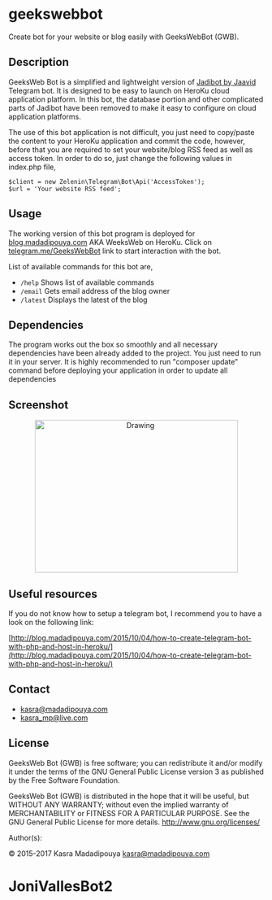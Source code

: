 # geekswebbot
Create bot for your website or blog easily with GeeksWebBot (GWB).

## Description
GeeksWeb Bot is a simplified and lightweight version of [Jadibot by Jaavid](https://github.com/jaavid/jadibot/) Telegram bot. It is designed to be easy to launch on HeroKu cloud application platform. In this bot, the database portion and other complicated parts of Jadibot have been removed to make it easy to configure on cloud application platforms.

The use of this bot application is not difficult, you just need to copy/paste the content to your HeroKu application and commit the code, however, before that you are required to set your website/blog RSS feed as well as access token. In order to do so, just change the following values in index.php file,

	$client = new Zelenin\Telegram\Bot\Api('AccessToken');
	$url = 'Your website RSS feed';

## Usage 
The working version of this bot program is deployed for [blog.madadipouya.com](blog.madadipouya.com) AKA WeeksWeb on HeroKu. Click on  [telegram.me/GeeksWebBot](telegram.me/GeeksWebBot) link to start interaction with the bot.

List of available commands for this bot are,
	
- ````/help```` Shows list of available commands
- ````/email```` Gets email address of the blog owner
- ````/latest```` Displays the latest of the blog

## Dependencies
The program works out the box so smoothly and all necessary dependencies have been already added to the project.
You just need to run it in your server. It is highly recommended to run "composer update" command before deploying your application in order to update all dependencies

## Screenshot
<p align="center">
<img src="http://blog.madadipouya.com/wp-content/uploads/2014/07/screenshot-web-telegram-org-2015-10-04-03-48-33.png" alt="Drawing" height="300" width="400"/>
</p>

## Useful resources
If you do not know how to setup a telegram bot, I recommend you to have a look on the following link:

[http://blog.madadipouya.com/2015/10/04/how-to-create-telegram-bot-with-php-and-host-in-heroku/](http://blog.madadipouya.com/2015/10/04/how-to-create-telegram-bot-with-php-and-host-in-heroku/)

## Contact
* kasra@madadipouya.com
* kasra_mp@live.com

## License
GeeksWeb Bot (GWB) is free software; you can redistribute it and/or modify
it under the terms of the GNU General Public License version 3
as published by the Free Software Foundation.

GeeksWeb Bot (GWB) is distributed in the hope that it will be useful,
but WITHOUT ANY WARRANTY; without even the implied warranty of
MERCHANTABILITY or FITNESS FOR A PARTICULAR PURPOSE.  See the
GNU General Public License for more details.  <http://www.gnu.org/licenses/>

Author(s):

© 2015-2017 Kasra Madadipouya <kasra@madadipouya.com>
# JoniVallesBot2
